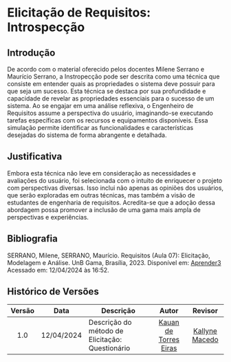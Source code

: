 # Elicitação de Requisitos: Introspecção

## Introdução

De acordo com o material oferecido pelos docentes Milene Serrano e Maurício Serrano, a Instropecção pode ser descrita como uma técnica que consiste em entender quais as propriedades o sistema deve possuir para que seja um sucesso. Esta técnica se destaca por sua profundidade e capacidade de revelar as propriedades essenciais para o sucesso de um sistema. Ao se engajar em uma análise reflexiva, o Engenheiro de Requisitos assume a perspectiva do usuário, imaginando-se executando tarefas específicas com os recursos e equipamentos disponíveis. Essa simulação permite identificar as funcionalidades e características desejadas do sistema de forma abrangente e detalhada.

## Justificativa

Embora esta técnica não leve em consideração as necessidades e avaliações do usuário, foi selecionada com o intuito de enriquecer o projeto com perspectivas diversas. Isso inclui não apenas as opiniões dos usuários, que serão exploradas em outras técnicas, mas também a visão de estudantes de engenharia de requisitos. Acredita-se que a adoção dessa abordagem possa promover a inclusão de uma gama mais ampla de perspectivas e experiências.

## Bibliografia
SERRANO, Milene, SERRANO, Maurício. Requisitos (Aula 07): Elicitação, Modelagem e Análise. UnB Gama, Brasília, 2023. Disponível em: [Aprender3](https://aprender3.unb.br/pluginfile.php/2844984/mod_resource/content/2/Requisitos%20-%20Aula%2007.pdf) Acessado em: 12/04/2024 às 16:52. 

<!--  
<center><font size="3">Fonte: [Kauan de Torres Eiras](https://github.com/kauaneiras)</font></center> -->

## Histórico de Versões 


| Versão | Data | Descrição | Autor | Revisor
|:------:|:----:|-----------|:-----:|:------:
| 1.0    | 12/04/2024 | Descrição do método de Elicitação: Questionário| [Kauan de Torres Eiras](https://github.com/kauaneiras) | [Kallyne Macedo](https://github.com/kalipassos) |